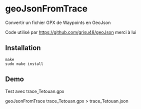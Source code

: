# geoJsonFromTrace

Convertir un fichier GPX de Waypoints en GeoJson

Code utilisé par https://github.com/grisu48/geoJson
merci à lui

## Installation

    make
    sudo make install


## Demo

Test avec trace_Tetouan.gpx

geoJsonFromTrace trace_Tetouan.gpx > trace_Tetouan.json

